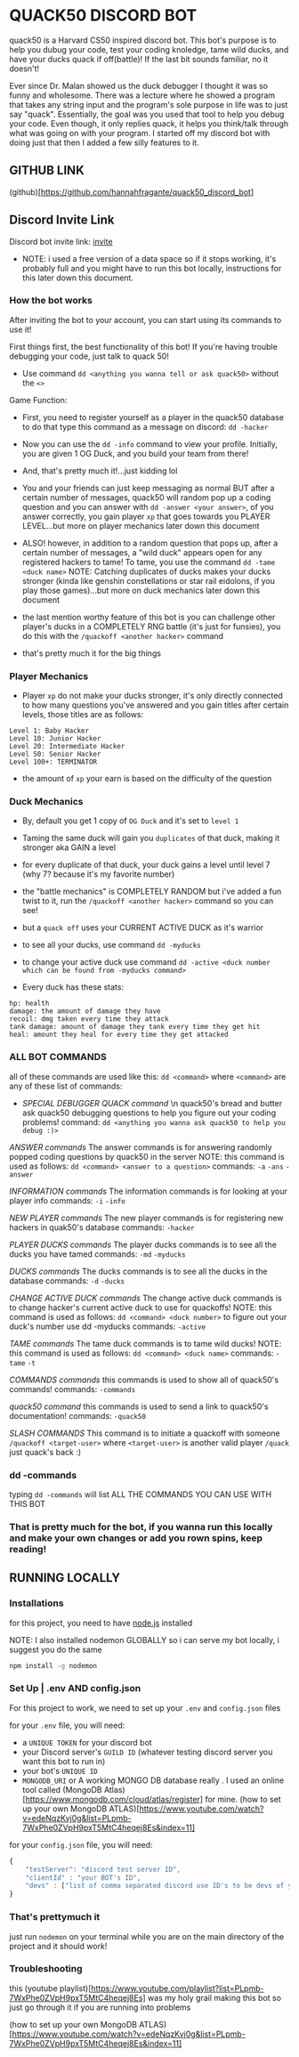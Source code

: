 # QUACK50 DISCORD BOT

quack50 is a Harvard CS50 inspired discord bot. This bot's purpose is to help you dubug your code, test your coding knoledge, tame wild ducks, and have your ducks quack if off(battle)! If the last bit sounds familiar, no it doesn't!

Ever since Dr. Malan showed us the duck debugger I thought it was so funny and wholesome.
There was a lecture where he showed a program that takes any string input and the program's sole purpose
in life was to just say "quack". Essentially, the goal was you used that tool to help you debug your code.
Even though, it only replies quack, it helps you think/talk through what was going on with your program.
I started off my discord bot with doing just that then I added a few silly features to it.

## GITHUB LINK

(github)[https://github.com/hannahfragante/quack50_discord_bot]

## Discord Invite Link

Discord bot invite link: [invite](https://discord.com/api/oauth2/authorize?client_id=1173760699068055632&permissions=8&scope=applications.commands%20bot)

- NOTE: i used a free version of a data space so if it stops working, it's probably full and you might have to run this bot locally, instructions for this later down this document.

### How the bot works
After inviting the bot to your account, you can start using its commands to use it!

First things first, the best functionality of this bot! If you're having trouble debugging your code, just talk to quack 50!
- Use command `dd <anything you wanna tell or ask quack50>` without the `<>`

Game Function:
- First, you need to register yourself as a player in the quack50 database to do that type this command as a message on discord: `dd -hacker`

- Now you can use the `dd -info` command to view your profile. Initially, you are given 1 OG Duck, and you build your team from there!

- And, that's pretty much it!...just kidding lol

- You and your friends can just keep messaging as normal BUT after a certain number of messages, quack50 will random pop up a coding question and you can answer with `dd -answer <your answer>`, of you answer correctly, you gain player `xp` that goes towards you PLAYER LEVEL...but more on player mechanics later down this document

- ALSO! however, in addition to a random question that pops up, after a certain number of messages, a "wild duck" appears open for any registered hackers to tame! To tame, you use the command `dd -tame <duck name>` NOTE: Catching duplicates of ducks makes your ducks stronger (kinda like genshin constellations or star rail eidolons, if you play those games)...but more on duck mechanics later down this document

- the last mention worthy feature of this bot is you can challenge other player's ducks in a COMPLETELY RNG battle (it's just for funsies), you do this with the `/quackoff <another hacker>` command

- that's pretty much it for the big things

### Player Mechanics

- Player `xp` do not make your ducks stronger, it's only directly connected to how many questions you've answered and you gain titles after certain levels, those titles are as follows:

```
Level 1: Baby Hacker
Level 10: Junior Hacker
Level 20: Intermediate Hacker
Level 50: Senior Hacker
Level 100+: TERMINATOR
```

- the amount of `xp` your earn is based on the difficulty of the question

### Duck Mechanics

- By, default you get 1 copy of `OG Duck` and it's set to `level 1`

- Taming the same duck will gain you `duplicates` of that duck, making it stronger aka GAIN a level

- for every duplicate of that duck, your duck gains a level until level 7 (why 7? because it's my favorite number)

- the "battle mechanics" is COMPLETELY RANDOM but i've added a fun twist to it, run the `/quackoff <another hacker>` command so you can see!

- but a `quack off` uses your CURRENT ACTIVE DUCK as it's warrior

- to see all your ducks, use command `dd -myducks`

- to change your active duck use command `dd -active <duck number which can be found from -myducks command>`

- Every duck has these stats:
```
hp: health
damage: the amount of damage they have
recoil: dmg taken every time they attack
tank damage: amount of damage they tank every time they get hit
heal: amount they heal for every time they get attacked
```


### ALL BOT COMMANDS

all of these commands are used like this: `dd <command>` where `<command>` are any of these list of commands:

- *SPECIAL DEBUGGER QUACK command* \n
quack50's bread and butter ask quack50 debugging questions to help you figure out your coding problems!
command: `dd <anything you wanna ask quack50 to help you debug :)>`

*ANSWER commands*
The answer commands is for answering randomly popped coding questions by quack50 in the server
NOTE: this command is used as follows: `dd <command> <answer to a question>`
commands: `-a` `-ans` `-answer`

*INFORMATION commands*
The information commands is for looking at your player info
commands: `-i` `-info`

*NEW PLAYER commands*
The new player commands is for registering new hackers in quak50's database
commands: `-hacker`

*PLAYER DUCKS commands*
The player ducks commands is to see all the ducks you have tamed
commands: `-md` `-myducks`

*DUCKS commands*
The ducks commands is to see all the ducks in the database
commands: `-d` `-ducks`

*CHANGE ACTIVE DUCK commands*
The change active duck commands is to change hacker's current active duck to use for quackoffs!
NOTE: this command is used as follows: `dd <command> <duck number>` to figure out your duck's number use dd -myducks
commands: `-active`

*TAME commands*
The tame duck commands is to tame wild ducks!
NOTE: this command is used as follows: `dd <command> <duck name>`
commands: `-tame` `-t`

*COMMANDS commands*
this commands is used to show all of quack50's commands!
commands: `-commands`

*quack50 command*
this commands is used to send a link to quack50's documentation!
commands: `-quack50`

*SLASH COMMANDS*
This command is to initiate a quackoff with someone
`/quackoff <target-user>` where `<target-user>` is another valid player
`/quack` just quack's back :)

### dd -commands

typing `dd -commands` will list ALL THE COMMANDS YOU CAN USE WITH THIS BOT


### That is pretty much for the bot, if you wanna run this locally and make your own changes or add you rown spins, keep reading!



## RUNNING LOCALLY

### Installations

for this project, you need to have [node.js](https://nodejs.org/en/) installed

NOTE: I also installed nodemon GLOBALLY so i can serve my bot locally, i suggest you do the same
```bash
npm install -g nodemon
```

### Set Up | .env AND config.json 

For this project to work, we need to set up your `.env` and `config.json` files

for your `.env` file, you will need:
- a `UNIQUE TOKEN` for your discord bot
- your Discord server's `GUILD ID` (whatever testing discord server you want this bot to run in)
- your bot's `UNIQUE ID`
- `MONGODB_URI` or A working MONGO DB database really . I used an online tool called (MongoDB Atlas)[https://www.mongodb.com/cloud/atlas/register] for mine. (how to set up your own MongoDB ATLAS)[https://www.youtube.com/watch?v=edeNqzKvj0g&list=PLpmb-7WxPhe0ZVpH9pxT5MtC4heqej8Es&index=11]

for your `config.json` file, you will need:
```javascript
{
    "testServer": "discord test server ID",
    "clientId" : "your BOT's ID",
    "devs" : ["list of comma separated discord use ID's to be devs of your bot"]
}
``` 

### That's prettymuch it

just run `nodemon` on your terminal while you are on the main directory of the project and it should work!

### Troubleshooting

this (youtube playlist)[https://www.youtube.com/playlist?list=PLpmb-7WxPhe0ZVpH9pxT5MtC4heqej8Es] was my holy grail making this bot so just go through it if you are running into problems

(how to set up your own MongoDB ATLAS)[https://www.youtube.com/watch?v=edeNqzKvj0g&list=PLpmb-7WxPhe0ZVpH9pxT5MtC4heqej8Es&index=11]


